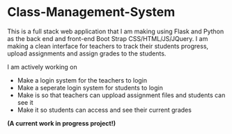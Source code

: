# Class-Management-System
This is a full stack web application that I am making using Flask and Python as the back end and front-end Boot Strap CSS/HTML/JS/JQuery. I am making
a clean interface for teachers to track their students progress, upload assignments and assign grades to the students. 

I am actively working on


- Make a login system for the teachers to login
- Make a seperate login system for students to login
-  Make is so that teachers can uppload assignment files and students can see it
- Make it so students can access and see their current grades


**(A current work in progress project!)**
